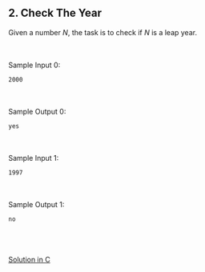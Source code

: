## 2. Check The Year

Given a number <i>N</i>, the task is to check if <i>N</i> is a leap year.

<br>
<br>
Sample Input 0:<br>

```
2000
```

<br>
<br>
Sample Output 0:<br>

```
yes
```

<br>
<br>
Sample Input 1:<br>

```
1997
```

<br>
<br>
Sample Output 1:<br>

```
no
```

<br>
<br>
<br>
<a href = "https://github.com/aaryarajoju/cu-hackerrank/blob/main/Test-2%20(11%20Nov%202020)/Test/Q2.%20Check%20the%20Year/CheckTheYear.c">Solution in C</a>